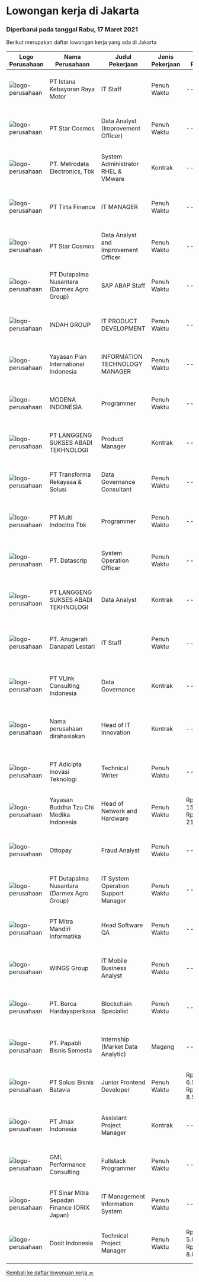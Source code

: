 
  # Lowongan kerja di Jakarta

  ### Diperbarui pada tanggal Rabu, 17 Maret 2021

  Berikut merupakan daftar lowongan kerja yang ada di Jakarta

  |Logo Perusahaan | Nama Perusahaan | Judul Pekerjaan | Jenis Pekerjaan | Gaji Pekerjaan | Lokasi | Deskripsi | Tanggal diunggah | Pranala |
  | -------------- | --------------- | --------------- | --------- | --------- | -------------- | ------- | ----------- | ----------- |
  |![logo-perusahaan](https://image-service-cdn.seek.com.au/18d80abd64c2e29f05b61dd8a18cc07927099680/ee4dce1061f3f616224767ad58cb2fc751b8d2dc)|PT Istana Kebayoran Raya Motor|IT Staff|Penuh Waktu|---|Jakarta Raya|Menanganni Trouble Shooting, Software , hardware, server Melakukan maintenance system dan program secara berkala Menangani tugas-tugas IT secara umum...|Selasa, 16 Maret 2021|https://www.jobstreet.co.id/id/job/it-staff-3482768?token=0~91ae464a-4e57-4129-a549-821cb476f7f7&sectionRank=1&jobId=jobstreet-id-job-3482768|
|![logo-perusahaan](https://image-service-cdn.seek.com.au/4bf62ecf874eb8445e25545ec4c38ca3c52a9a63/ee4dce1061f3f616224767ad58cb2fc751b8d2dc)|PT Star Cosmos|Data Analyst (Improvement Officer)|Penuh Waktu|---|Jakarta Barat|Kualifikasi : Kandidat harus memiliki setidaknya Gelar Sarjana di Teknik (Industri), Teknik (Komputer/Telekomunikasi), Ilmu Komputer/Teknologi...|Selasa, 16 Maret 2021|https://www.jobstreet.co.id/id/job/data-analyst-improvement-officer-3482380?token=0~91ae464a-4e57-4129-a549-821cb476f7f7&sectionRank=2&jobId=jobstreet-id-job-3482380|
|![logo-perusahaan](https://image-service-cdn.seek.com.au/360ff551a5280d24a3ac9432bdc8ba5ec988566b/ee4dce1061f3f616224767ad58cb2fc751b8d2dc)|PT. Metrodata Electronics, Tbk|System Administrator RHEL & VMware|Kontrak|---|Jakarta Selatan|Deskripsi Pekerjaan : Dukungan Pekerjaan terkait kegiatan daily operation environment virtualisasi RHEL &amp; VMWare System Administrator Melakukan...|Selasa, 16 Maret 2021|https://www.jobstreet.co.id/id/job/system-administrator-rhel-vmware-3482951?token=0~91ae464a-4e57-4129-a549-821cb476f7f7&sectionRank=3&jobId=jobstreet-id-job-3482951|
|![logo-perusahaan](https://image-service-cdn.seek.com.au/7c95bd6b08194eea8dedceeaa6a202634a705820/ee4dce1061f3f616224767ad58cb2fc751b8d2dc)|PT Tirta Finance|IT MANAGER|Penuh Waktu|---|Jakarta Selatan|Job Description: Responsible for the operational stability, continuity, security, integrity, sustainability, scalability, regulatory compliance and...|Selasa, 16 Maret 2021|https://www.jobstreet.co.id/id/job/it-manager-3482091?token=0~91ae464a-4e57-4129-a549-821cb476f7f7&sectionRank=4&jobId=jobstreet-id-job-3482091|
|![logo-perusahaan](https://image-service-cdn.seek.com.au/4bf62ecf874eb8445e25545ec4c38ca3c52a9a63/ee4dce1061f3f616224767ad58cb2fc751b8d2dc)|PT Star Cosmos|Data Analyst and Improvement Officer|Penuh Waktu|---|Jakarta Barat|Kandidat harus memiliki setidaknya Gelar Sarjana di Teknik (Industri), Teknik (Komputer/Telekomunikasi), Ilmu Komputer/Teknologi Informasi,...|Selasa, 16 Maret 2021|https://www.jobstreet.co.id/id/job/data-analyst-and-improvement-officer-3482752?token=0~91ae464a-4e57-4129-a549-821cb476f7f7&sectionRank=5&jobId=jobstreet-id-job-3482752|
|![logo-perusahaan](https://image-service-cdn.seek.com.au/8857ebb304af4680bd94b94fffa22d23b96dd78b/ee4dce1061f3f616224767ad58cb2fc751b8d2dc)|PT Dutapalma Nusantara (Darmex Agro Group)|SAP ABAP Staff|Penuh Waktu|---|Jakarta Selatan|Job Desc : Support Functional to fullfill User Requirement Create abd change Subsript dan Smartforms Create abd change Function Module and RFC Create...|Selasa, 16 Maret 2021|https://www.jobstreet.co.id/id/job/sap-abap-staff-3482834?token=0~91ae464a-4e57-4129-a549-821cb476f7f7&sectionRank=6&jobId=jobstreet-id-job-3482834|
|![logo-perusahaan](https://image-service-cdn.seek.com.au/c26a706738cd3ff1db0777b72fdb38652e06a269/ee4dce1061f3f616224767ad58cb2fc751b8d2dc)|INDAH GROUP|IT PRODUCT DEVELOPMENT|Penuh Waktu|---|Jakarta Timur|Kualifikasi: Pendidikan minimal D3 Sistem Informasi/ Teknik Informatika/ Ilmu komputer/ setara Pengalaman minimal 1 tahun di posisi yang sama Fresh...|Selasa, 16 Maret 2021|https://www.jobstreet.co.id/id/job/it-product-development-3482636?token=0~91ae464a-4e57-4129-a549-821cb476f7f7&sectionRank=7&jobId=jobstreet-id-job-3482636|
|![logo-perusahaan](https://image-service-cdn.seek.com.au/b158d466588d84b6bb0334db4fd94e8049449f79/ee4dce1061f3f616224767ad58cb2fc751b8d2dc)|Yayasan Plan International Indonesia|INFORMATION TECHNOLOGY  MANAGER|Penuh Waktu|---|Jakarta Raya|Role PurposePlan International is an independent development and humanitarian organisation that advances children’s rights and equality for girls. We...|Selasa, 16 Maret 2021|https://www.jobstreet.co.id/id/job/information-technology-manager-3482716?token=0~91ae464a-4e57-4129-a549-821cb476f7f7&sectionRank=8&jobId=jobstreet-id-job-3482716|
|![logo-perusahaan](https://image-service-cdn.seek.com.au/9918ea72f2bca48963319132979adc517364b73a/ee4dce1061f3f616224767ad58cb2fc751b8d2dc)|MODENA INDONESIA|Programmer|Penuh Waktu|---|Jakarta Raya|Job SummaryThis role is responsible for developing, testing and implementing software; and reporting directly to the Head of IT Project and Technical...|Selasa, 16 Maret 2021|https://www.jobstreet.co.id/id/job/programmer-3482910?token=0~91ae464a-4e57-4129-a549-821cb476f7f7&sectionRank=9&jobId=jobstreet-id-job-3482910|
|![logo-perusahaan](https://image-service-cdn.seek.com.au/02c2eed5cfbf986921074e19f28ab1d6551a14a4/ee4dce1061f3f616224767ad58cb2fc751b8d2dc)|PT LANGGENG SUKSES ABADI TEKHNOLOGI|Product Manager|Kontrak|---|Jakarta Utara|Engage stakeholders effectively to gather user feedback to continuously refine the product roadmap. Understand how the product fits client needs &amp;...|Selasa, 16 Maret 2021|https://www.jobstreet.co.id/id/job/product-manager-3482727?token=0~91ae464a-4e57-4129-a549-821cb476f7f7&sectionRank=10&jobId=jobstreet-id-job-3482727|
|![logo-perusahaan](https://image-service-cdn.seek.com.au/8ac4f6816c96d0d4b07ccd8973c6b820fc6c70e4/ee4dce1061f3f616224767ad58cb2fc751b8d2dc)|PT Transforma Rekayasa & Solusi|Data Governance Consultant|Penuh Waktu|---|Jakarta Raya|TRANSFORMA merupakan perusahaan konsultasi IT khususnya terkait dengan bidang Digital Transformation, Enterprise Architecture, IT GRC (Governance,...|Selasa, 16 Maret 2021|https://www.jobstreet.co.id/id/job/data-governance-consultant-3482239?token=0~91ae464a-4e57-4129-a549-821cb476f7f7&sectionRank=11&jobId=jobstreet-id-job-3482239|
|![logo-perusahaan](https://image-service-cdn.seek.com.au/829992c950b919d99909f1a1a6f6a61603efa670/ee4dce1061f3f616224767ad58cb2fc751b8d2dc)|PT Multi Indocitra Tbk|Programmer|Penuh Waktu|---|Jakarta Barat|Kualifikasi: Pendidikan minimal D3/S1 Teknik Informatika/Sistem Informatika Pengalaman di bidang programmer minimal 1 tahun Menguasai dan mengerti...|Selasa, 16 Maret 2021|https://www.jobstreet.co.id/id/job/programmer-3482576?token=0~91ae464a-4e57-4129-a549-821cb476f7f7&sectionRank=12&jobId=jobstreet-id-job-3482576|
|![logo-perusahaan](https://image-service-cdn.seek.com.au/8d6f0a5309b1a2621eba12d95dc11c21d51e5c80/ee4dce1061f3f616224767ad58cb2fc751b8d2dc)|PT. Datascrip|System Operation Officer|Penuh Waktu|---|Jakarta Raya|Tugas dan tanggung jawab: Memelihara ERP dan aplikasi internal yang digunakan oleh perusahaan Memberikan support dan membantu memecahkan masalah...|Senin, 15 Maret 2021|https://www.jobstreet.co.id/id/job/system-operation-officer-3480923?token=0~91ae464a-4e57-4129-a549-821cb476f7f7&sectionRank=13&jobId=jobstreet-id-job-3480923|
|![logo-perusahaan](https://image-service-cdn.seek.com.au/02c2eed5cfbf986921074e19f28ab1d6551a14a4/ee4dce1061f3f616224767ad58cb2fc751b8d2dc)|PT LANGGENG SUKSES ABADI TEKHNOLOGI|Data Analyst|Kontrak|---|Jakarta Utara|Design, Develop, Implement, and maintain automatics analytic systems. Perform routine evaluation of internal systems. Look for inefficiency, problems,...|Selasa, 16 Maret 2021|https://www.jobstreet.co.id/id/job/data-analyst-3482737?token=0~91ae464a-4e57-4129-a549-821cb476f7f7&sectionRank=14&jobId=jobstreet-id-job-3482737|
|![logo-perusahaan](https://image-service-cdn.seek.com.au/bcc247c689e347f782890e978fa46e744a7c72cd/ee4dce1061f3f616224767ad58cb2fc751b8d2dc)|PT. Anugerah Danapati Lestari|IT Staff|Penuh Waktu|---|Jakarta Raya|Persyaratan : - Minimal STM teknologi informatika/ D3 Teknik Komputer- Memiliki pengalaman mengenai service hardware komputer minimal 2 tahun-Memahami...|Senin, 15 Maret 2021|https://www.jobstreet.co.id/id/job/it-staff-3481482?token=0~91ae464a-4e57-4129-a549-821cb476f7f7&sectionRank=15&jobId=jobstreet-id-job-3481482|
|![logo-perusahaan](https://image-service-cdn.seek.com.au/5b9f8765f509bf05d3b8ac8a37976dbf6ce68a54/ee4dce1061f3f616224767ad58cb2fc751b8d2dc)|PT VLink Consulting Indonesia|Data Governance|Kontrak|---|Jakarta Raya|3-5 years of large scale consulting experience and/or working with hi tech companies in data architecture, data governance, information security,...|Selasa, 16 Maret 2021|https://www.jobstreet.co.id/id/job/data-governance-3482290?token=0~91ae464a-4e57-4129-a549-821cb476f7f7&sectionRank=16&jobId=jobstreet-id-job-3482290|
|![logo-perusahaan](https://us.123rf.com/450wm/pavelstasevich/pavelstasevich1811/pavelstasevich181101027/112815900-stock-vector-no-image-available-icon-flat-vector.jpg?ver=6)|Nama perusahaan dirahasiakan|Head of IT Innovation|Kontrak|---|Jakarta Raya|Job Descriptions:Supervisory/Leadership Role: Seeks excellence in all developers disciplines inclusive of data processing, quality assurance,...|Senin, 15 Maret 2021|https://www.jobstreet.co.id/id/job/head-of-it-innovation-3481618?token=0~91ae464a-4e57-4129-a549-821cb476f7f7&sectionRank=17&jobId=jobstreet-id-job-3481618|
|![logo-perusahaan](https://image-service-cdn.seek.com.au/813c492a8a69c23132810debfe9d5d9f58fe34d8/ee4dce1061f3f616224767ad58cb2fc751b8d2dc)|PT Adicipta Inovasi Teknologi|Technical Writer|Penuh Waktu|---|Jakarta Barat|Develop comprehensive documentation that meets organizational standards Obtain a deep understanding of products and services to translate complex...|Selasa, 16 Maret 2021|https://www.jobstreet.co.id/id/job/technical-writer-3482903?token=0~91ae464a-4e57-4129-a549-821cb476f7f7&sectionRank=18&jobId=jobstreet-id-job-3482903|
|![logo-perusahaan](https://image-service-cdn.seek.com.au/99d30d8fbc420c6d7ed3cd60e08bc7df724afa1e/ee4dce1061f3f616224767ad58cb2fc751b8d2dc)|Yayasan Buddha Tzu Chi Medika Indonesia|Head of Network and Hardware|Penuh Waktu|Rp. 15.000.000-Rp. 21.000.000|Jakarta Utara|Requirment : Candidate must possess at least Bachelor's Degree in Computer Science/Information Technology or equivalent. At least 5 Year(s) of working...|Selasa, 16 Maret 2021|https://www.jobstreet.co.id/id/job/head-of-network-and-hardware-3482842?token=0~91ae464a-4e57-4129-a549-821cb476f7f7&sectionRank=19&jobId=jobstreet-id-job-3482842|
|![logo-perusahaan](https://image-service-cdn.seek.com.au/33a44d4722fb7830f55e10ddc9b932471616609d/ee4dce1061f3f616224767ad58cb2fc751b8d2dc)|Ottopay|Fraud Analyst|Penuh Waktu|---|Jakarta Raya|Deskripsi pekerjaan: Melakukan pemantauan terhadap transaksi mencurigakan Identifikasi dan implementasi prosedur untuk mengurangi resiko fraud antar...|Senin, 15 Maret 2021|https://www.jobstreet.co.id/id/job/fraud-analyst-3481951?token=0~91ae464a-4e57-4129-a549-821cb476f7f7&sectionRank=20&jobId=jobstreet-id-job-3481951|
|![logo-perusahaan](https://image-service-cdn.seek.com.au/8857ebb304af4680bd94b94fffa22d23b96dd78b/ee4dce1061f3f616224767ad58cb2fc751b8d2dc)|PT Dutapalma Nusantara (Darmex Agro Group)|IT System Operation Support Manager|Penuh Waktu|---|Jakarta Selatan|Job descriptions : Align technology vision with business strategy by integrating company processes with the appropriate technologies. Develop...|Selasa, 16 Maret 2021|https://www.jobstreet.co.id/id/job/it-system-operation-support-manager-3482795?token=0~91ae464a-4e57-4129-a549-821cb476f7f7&sectionRank=21&jobId=jobstreet-id-job-3482795|
|![logo-perusahaan](https://image-service-cdn.seek.com.au/a8a484db6d721d8f5ce28e85f63446dc8f63a2b7/ee4dce1061f3f616224767ad58cb2fc751b8d2dc)|PT Mitra Mandiri Informatika|Head Software QA|Penuh Waktu|---|Jakarta Raya|Candidate must possess at least Bachelor's Degree in Computer Science/Information Technology or equivalent. At least 3 Year(s) of working experience...|Senin, 15 Maret 2021|https://www.jobstreet.co.id/id/job/head-software-qa-3481190?token=0~91ae464a-4e57-4129-a549-821cb476f7f7&sectionRank=22&jobId=jobstreet-id-job-3481190|
|![logo-perusahaan](https://image-service-cdn.seek.com.au/138dbc9a784a2fd52dce556bcdfc9ce524875019/ee4dce1061f3f616224767ad58cb2fc751b8d2dc)|WINGS Group|IT Mobile Business Analyst|Penuh Waktu|---|Jakarta Timur|Requirement:1. Candidate must possess at least Bachelor's Degree in Technical Information / Information System or any major with minimun GPA 3.00 (on...|Selasa, 16 Maret 2021|https://www.jobstreet.co.id/id/job/it-mobile-business-analyst-3482828?token=0~91ae464a-4e57-4129-a549-821cb476f7f7&sectionRank=23&jobId=jobstreet-id-job-3482828|
|![logo-perusahaan](https://image-service-cdn.seek.com.au/07808e0e0514b875ff9e370c520f3f76aeab9a82/ee4dce1061f3f616224767ad58cb2fc751b8d2dc)|PT. Berca Hardayaperkasa|Blockchain Specialist|Penuh Waktu|---|Jakarta Pusat|Job Description: Design business and technology roadmap for Berca blockcahin solution as product Lead and manage communcation with blockchain product...|Selasa, 16 Maret 2021|https://www.jobstreet.co.id/id/job/blockchain-specialist-3482830?token=0~91ae464a-4e57-4129-a549-821cb476f7f7&sectionRank=24&jobId=jobstreet-id-job-3482830|
|![logo-perusahaan](https://image-service-cdn.seek.com.au/840750fa139984e5a58bce13a55f3c416588ad68/ee4dce1061f3f616224767ad58cb2fc751b8d2dc)|PT. Papabli Bisnis Semesta|Internship (Market Data Analytic)|Magang|---|Jakarta Barat|Job Description ·: Search and Validate the necessary research that are needed to support market data analytic teamRequirements: Finished High school...|Selasa, 16 Maret 2021|https://www.jobstreet.co.id/id/job/internship-market-data-analytic-3482361?token=0~91ae464a-4e57-4129-a549-821cb476f7f7&sectionRank=25&jobId=jobstreet-id-job-3482361|
|![logo-perusahaan](https://image-service-cdn.seek.com.au/e9b9091591ac9e58c694d731dfa130657c3af094/ee4dce1061f3f616224767ad58cb2fc751b8d2dc)|PT Solusi Bisnis Batavia|Junior Frontend Developer|Penuh Waktu|Rp. 6.500.000-Rp. 8.500.000|Jakarta Utara|Mengubah PSD tata letak yang kompleks menjadi lapisan-presentasi dengan piksel sempurna Template HTML5 / CSS3 Membuat desain situs web yang responsif...|Selasa, 16 Maret 2021|https://www.jobstreet.co.id/id/job/junior-frontend-developer-3482733?token=0~91ae464a-4e57-4129-a549-821cb476f7f7&sectionRank=26&jobId=jobstreet-id-job-3482733|
|![logo-perusahaan](https://image-service-cdn.seek.com.au/ae50428795edda7e12b0a50a4421e33b5d3d7a4e/ee4dce1061f3f616224767ad58cb2fc751b8d2dc)|PT Jmax Indonesia|Assistant Project Manager|Kontrak|---|Jakarta Selatan|Persyaratan: Pendidikan minimal S1. Pengalaman minimal 5 tahun di bidang IT sebagai Project Manager. Memiliki Kemampuan komunikasi yang baik. Mampu...|Senin, 15 Maret 2021|https://www.jobstreet.co.id/id/job/assistant-project-manager-3481463?token=0~91ae464a-4e57-4129-a549-821cb476f7f7&sectionRank=27&jobId=jobstreet-id-job-3481463|
|![logo-perusahaan](https://image-service-cdn.seek.com.au/1a885b64858ecfe12c09bfcde43838e18a23c00d/ee4dce1061f3f616224767ad58cb2fc751b8d2dc)|GML Performance Consulting|Fullstack Programmer|Penuh Waktu|---|Jakarta Raya|Deskripsi pekerjaan :Anda akan bekerja sebagai programmer dalam tim di sebuah perusahaan startup yang dinamis untuk mengembangkan aplikasi HRIS...|Selasa, 16 Maret 2021|https://www.jobstreet.co.id/id/job/fullstack-programmer-3470021?token=0~91ae464a-4e57-4129-a549-821cb476f7f7&sectionRank=28&jobId=jobstreet-id-job-3470021|
|![logo-perusahaan](https://image-service-cdn.seek.com.au/86f3f2d191f4b0821c76fc9bdad76530f509f97b/ee4dce1061f3f616224767ad58cb2fc751b8d2dc)|PT Sinar Mitra Sepadan Finance (ORIX Japan)|IT Management Information System|Penuh Waktu|---|Jakarta Raya|Kualifikasi: Usia Maksimal 27 tahun Minimal lulusan S1, Jurusan Teknik Informatika/Ilmu Komputer/Sistem Informasi/Manajemen Informatika...|Selasa, 16 Maret 2021|https://www.jobstreet.co.id/id/job/it-management-information-system-3482981?token=0~91ae464a-4e57-4129-a549-821cb476f7f7&sectionRank=29&jobId=jobstreet-id-job-3482981|
|![logo-perusahaan](https://image-service-cdn.seek.com.au/fc665b55e5c7b7a384d6a8849c5ba42ab285c126/ee4dce1061f3f616224767ad58cb2fc751b8d2dc)|Dooit Indonesia|Technical Project Manager|Penuh Waktu|Rp. 5.000.000-Rp. 8.000.000|Jakarta Barat|We are hiring a talented Technical Project Manager professional to join our team. If you're excited to be part of a winning team, Dooit is a great...|Selasa, 16 Maret 2021|https://www.jobstreet.co.id/id/job/technical-project-manager-3482529?token=0~91ae464a-4e57-4129-a549-821cb476f7f7&sectionRank=30&jobId=jobstreet-id-job-3482529|


  [Kembali ke daftar lowongan kerja 🔙](../README.md#daftar-lowongan-kerja)
  